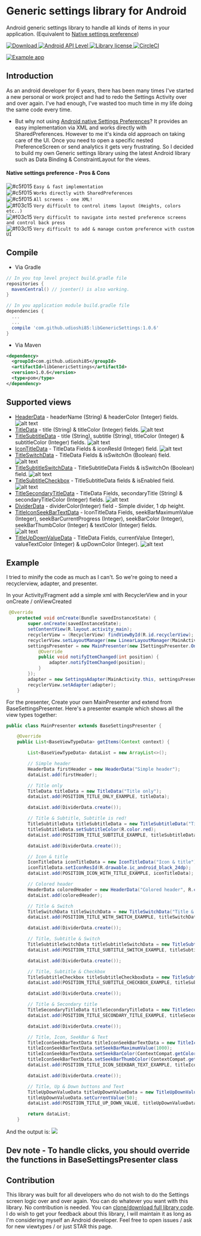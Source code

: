 # Generic settings library for Android

Android generic settings library to handle all kinds of items in your application. (Equivalent to [Native settings preference](https://developer.android.com/guide/topics/ui/settings.html))

[ ![Download](https://api.bintray.com/packages/udioshi85/maven/libGenericSettings/images/download.svg) ](https://bintray.com/udioshi85/maven/libGenericSettings/_latestVersion)
[ ![Android API Level](https://img.shields.io/badge/API-15%2B-blue.svg) ]()
[ ![Library license](https://img.shields.io/badge/License-Apache--2.0-blue.svg) ]()
[![CircleCI](https://circleci.com/gh/UdiOshi85/GenericSettings.svg?style=svg)](https://circleci.com/gh/UdiOshi85/GenericSettings)

[![Example app](https://img.youtube.com/vi/ywjI1ErnBgw/0.jpg)](https://www.youtube.com/watch?v=ywjI1ErnBgw)

## Introduction

As an android developer for 6 years, there has been many times I've started a new personal or work project and had to redo the Settings Activity over and over again.
I've had enough, I've wasted too much time in my life doing the same code every time.

* But why not using [Android native Settings Preferences](https://developer.android.com/guide/topics/ui/settings.html)?
It provides an easy implementation via XML and works directly with SharedPreferences. However to me it's kinda old approach on taking care of the UI. Once you need to open a specific nested PreferenceScreen or send analytics it gets very frustrating.
So I decided to build my own Generic settings library using the latest Android library such as Data Binding & ConstraintLayout for the views.

#### Native settings preference - Pros & Cons

![#c5f015](https://placehold.it/15/c5f015/000000?text=+) `Easy & fast implementation`  
![#c5f015](https://placehold.it/15/c5f015/000000?text=+) `Works directly with SharedPreferences`  
![#c5f015](https://placehold.it/15/c5f015/000000?text=+) `All screens - one XML!`  
![#f03c15](https://placehold.it/15/f03c15/000000?text=+) `Very difficult to control items layout (Heights, colors etc..)`  
![#f03c15](https://placehold.it/15/f03c15/000000?text=+) `Very difficult to navigate into nested preference screens and control back press`  
![#f03c15](https://placehold.it/15/f03c15/000000?text=+) `Very difficult to add & manage custom preference with custom UI`  


## Compile

* Via Gradle
```gradle
// In you top level project build.gradle file
repositories {
  mavenCentral() // jcenter() is also working.
}

// In you application module build.gradle file
dependencies {
  ...
  ...
  compile 'com.github.udioshi85:libGenericSettings:1.0.6'
}
````  

* Via Maven
````xml
<dependency>
  <groupId>com.github.udioshi85</groupId>
  <artifactId>libGenericSettings</artifactId>
  <version>1.0.6</version>
  <type>pom</type>
</dependency>
````

## Supported views
* [HeaderData](https://github.com/UdiOshi85/libGenericSettings/blob/master/src/main/java/com/oshi/libgenericsettings/data/HeaderData.java) -  headerName (String) & headerColor (Integer) fields.
![alt text](https://github.com/UdiOshi85/GenericSettings/blob/master/tut-pics/header-title.jpg "HeaderData example")  
* [TitleData](https://github.com/UdiOshi85/libGenericSettings/blob/master/src/main/java/com/oshi/libgenericsettings/data/TitleData.java) - title (String) & titleColor (Integer) fields.
![alt text](https://github.com/UdiOshi85/GenericSettings/blob/master/tut-pics/title.jpg "TitleData example")  
* [TitleSubtitleData](https://github.com/UdiOshi85/libGenericSettings/blob/master/src/main/java/com/oshi/libgenericsettings/data/TitleSubtitleData.java) - title (String), subtitle (String), titleColor (Integer) & subtitleColor (Integer) fields.
![alt text](https://github.com/UdiOshi85/GenericSettings/blob/master/tut-pics/title-subtitle-data.jpg "TitleSubtitleData example") 
* [IconTitleData](https://github.com/UdiOshi85/libGenericSettings/blob/master/src/main/java/com/oshi/libgenericsettings/data/IconTitleData.java) - TitleData Fields & iconResId (Integer) field.
![alt text](https://github.com/UdiOshi85/GenericSettings/blob/master/tut-pics/icon-title.jpg "IconTitleData example") 
* [TitleSwitchData](https://github.com/UdiOshi85/libGenericSettings/blob/master/src/main/java/com/oshi/libgenericsettings/data/TitleSwitchData.java) - TitleData Fields & isSwitchOn (Boolean) field.
![alt text](https://github.com/UdiOshi85/GenericSettings/blob/master/tut-pics/title-switch.jpg "TitleSwitchData example") 
* [TitleSubtitleSwitchData](https://github.com/UdiOshi85/libGenericSettings/blob/master/src/main/java/com/oshi/libgenericsettings/data/TitleSubtitleSwitchData.java) - TitleSubtitleData Fields & isSwitchOn (Boolean) field.
![alt text](https://github.com/UdiOshi85/GenericSettings/blob/master/tut-pics/title-subtitle-switch.jpg "TitleSubtitleSwitchData example") 
* [TitleSubtitleCheckbox](https://github.com/UdiOshi85/libGenericSettings/blob/master/src/main/java/com/oshi/libgenericsettings/data/TitleSubtitleCheckbox.java) - TitleSubtitleData fields & isEnabled field.  
![alt text](https://github.com/UdiOshi85/GenericSettings/blob/master/tut-pics/title-subtitle-checkbox.jpg "TitleSubtitleCheckbox example")
 * [TitleSecondaryTitleData](https://github.com/UdiOshi85/libGenericSettings/blob/master/src/main/java/com/oshi/libgenericsettings/data/TitleSecondaryTitleData.java) -  TitleData Fields, secondaryTitle (String) & secondaryTitleColor (Integer) fields.
 ![alt text]( https://github.com/UdiOshi85/GenericSettings/blob/master/tut-pics/title-secondary-title.jpg "TitleSecondaryTitleData example")
 * [DividerData](https://github.com/UdiOshi85/libGenericSettings/blob/master/src/main/java/com/oshi/libgenericsettings/data/DividerData.java) - dividerColor(Integer) field - Simple divider, 1 dp height.  
 * [TitleIconSeekBarTextData](https://github.com/UdiOshi85/libGenericSettings/blob/master/src/main/java/com/oshi/libgenericsettings/data/TitleIconSeekBarTextData.java) - IconTitleData Fields, seekBarMaximumValue (Integer), seekBarCurrentProgress (Integer), seekBarColor (Integer), seekBarThumbColor (Integer) & textColor (Integer) fields.  
![alt text]( https://github.com/UdiOshi85/GenericSettings/blob/master/tut-pics/title-icon-seekbar-text-data.jpg "TitleIconSeekBarTextData example")  
* [TitleUpDownValueData](https://github.com/UdiOshi85/libGenericSettings/blob/master/src/main/java/com/oshi/libgenericsettings/data/TitleUpDownValueData.java) - TitleData Fields, currentValue (Integer), valueTextColor (Integer) & upDownColor (Integer).
![alt text](https://github.com/UdiOshi85/GenericSettings/blob/master/tut-pics/title-up-down-value-data.jpg "TitleUpDownValueData example")  
 
 
 ## Example
 I tried to minify the code as much as I can't. So we're going to need a recyclerview, adapter, and presenter.

In your Activity/Fragment add a simple xml with RecyclerView and in your onCreate / onViewCreated
````java
 @Override
    protected void onCreate(Bundle savedInstanceState) {
        super.onCreate(savedInstanceState);
        setContentView(R.layout.activity_main);
        recyclerView = (RecyclerView) findViewById(R.id.recyclerView);
        recyclerView.setLayoutManager(new LinearLayoutManager(MainActivity.this));
        settingsPresenter = new MainPresenter(new ISettingsPresenter.OnSettingsChangedListener() {
            @Override
            public void notifyItemChanged(int position) {
                adapter.notifyItemChanged(position);
            }
        });
        adapter = new SettingsAdapter(MainActivity.this, settingsPresenter);
        recyclerView.setAdapter(adapter);
    }
````
For the presenter, Create your own MainPresenter and extend from BaseSettingsPresenter. Here's a presenter example which shows all the view types together:
````java
public class MainPresenter extends BaseSettingsPresenter {

    @Override
    public List<BaseViewTypeData> getItems(Context context) {

        List<BaseViewTypeData> dataList = new ArrayList<>();

        // Simple header
        HeaderData firstHeader = new HeaderData("Simple header");
        dataList.add(firstHeader);

        // Title only
        TitleData titleData = new TitleData("Title only");
        dataList.add(POSITION_TITLE_ONLY_EXAMPLE, titleData);

        dataList.add(DividerData.create());

        // Title & Subtitle, Subtitle is red!
        TitleSubtitleData titleSubtitleData = new TitleSubtitleData("Title & Subtitle", "Subtitle is red!");
        titleSubtitleData.setSubtitleColor(R.color.red);
        dataList.add(POSITION_TITLE_SUBTITLE_EXAMPLE, titleSubtitleData);

        dataList.add(DividerData.create());

        // Icon & title
        IconTitleData iconTitleData = new IconTitleData("Icon & title");
        iconTitleData.setIconResId(R.drawable.ic_android_black_24dp);
        dataList.add(POSITION_ICON_WITH_TITLE_EXAMPLE, iconTitleData);

        // Colored header
        HeaderData coloredHeader = new HeaderData("Colored header", R.color.red);
        dataList.add(coloredHeader);

        // Title & Switch
        TitleSwitchData titleSwitchData = new TitleSwitchData("Title & Switch", false);
        dataList.add(POSITION_TITLE_WITH_SWITCH_EXAMPLE, titleSwitchData);

        dataList.add(DividerData.create());

        // Title, Subtitle & Switch
        TitleSubtitleSwitchData titleSubtitleSwitchData = new TitleSubtitleSwitchData("Title, Subtitle & Switch", "Subtitle is here", false);
        dataList.add(POSITION_TITLE_SUBTITLE_SWITCH_EXAMPLE, titleSubtitleSwitchData);

        dataList.add(DividerData.create());

        // Title, Subtitle & Checkbox
        TitleSubtitleCheckbox titleSubtitleCheckboxData = new TitleSubtitleCheckbox("Title, Subtitle & Checkbox", "Subtitle is here", false);
        dataList.add(POSITION_TITLE_SUBTITLE_CHECKBOX_EXAMPLE, titleSubtitleCheckboxData);

        dataList.add(DividerData.create());

        // Title & Secondary title
        TitleSecondaryTitleData titleSecondaryTitleData = new TitleSecondaryTitleData("Title & Secondary title", "8");
        dataList.add(POSITION_TITLE_SECONDARY_TITLE_EXAMPLE, titleSecondaryTitleData);

        dataList.add(DividerData.create());

        // Title, Icon, SeekBar & Text
        TitleIconSeekBarTextData titleIconSeekBarTextData = new TitleIconSeekBarTextData(R.drawable.ic_android_black_24dp, "Title, Icon, SeekBar & Text");
        titleIconSeekBarTextData.setSeekBarMaximumValue(1000);
        titleIconSeekBarTextData.setSeekBarColor(ContextCompat.getColor(context, R.color.red));
        titleIconSeekBarTextData.setSeekBarThumbColor(ContextCompat.getColor(context, R.color.blue));
        dataList.add(POSITION_TITLE_ICON_SEEKBAR_TEXT_EXAMPLE, titleIconSeekBarTextData);

        dataList.add(DividerData.create());

        // Title, Up & Down buttons and Text
        TitleUpDownValueData titleUpDownValueData = new TitleUpDownValueData("Title, Up & Down buttons and Text");
        titleUpDownValueData.setCurrentValue(50);
        dataList.add(POSITION_TITLE_UP_DOWN_VALUE, titleUpDownValueData);

        return dataList;
    }
````

And the output is:
![](https://github.com/UdiOshi85/GenericSettings/blob/master/tut-pics/106.gif)

## Dev note - To handle clicks, you should override the functions in BaseSettingsPresenter class

## Contribution
This library was built for all developers who do not wish to do the Settings screen logic over and over again. You can do whatever you want with this library. No contribution is needed. You can [clone/download full library code](https://github.com/UdiOshi85/libGenericSettings).  
I do wish to get your feedback about this library, I will maintain it as long as I'm considering myself an Android developer. Feel free to open issues / ask for new viewtypes / or just STAR this page.
